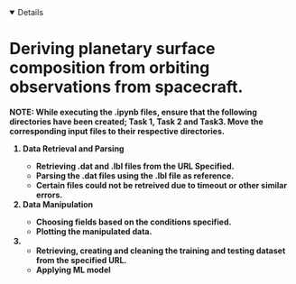<details open>

  <h1>Deriving planetary surface composition from orbiting observations from spacecraft.</h1>
  <p><b>NOTE<b>: While executing the .ipynb files, ensure that the following directories have been created; Task 1, Task 2 and Task3. Move the corresponding input files to their respective directories.</p>
  <ol>
    <li>Data Retrieval and Parsing</li>
      <ul>
        <li>Retrieving .dat and .lbl files from the URL Specified.</li>
        <li>Parsing the .dat files using the .lbl file as reference.</li>
        <li>Certain files could not be retreived due to timeout or other similar errors.</li>
      </ul>
    <li>Data Manipulation</li>
      <ul>
        <li>Choosing fields based on the conditions specified.</li>
        <li>Plotting the manipulated data.</li>
      </ul>      
    <li>
      <ul>
        <li>Retrieving, creating and cleaning the training and testing dataset from the specified URL.</li>
        <li>Applying ML model</li>
      </ul>  
  </ol>
 
</details>
